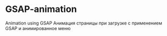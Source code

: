# GSAP-animation
Animation using GSAP
Анимация страницы при загрузке с применением GSAP и анимированное меню
